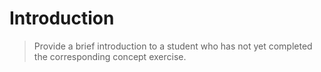 # Introduction

> Provide a brief introduction to a student who has not yet completed the corresponding concept exercise.
